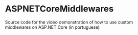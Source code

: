 # ASPNETCoreMiddlewares
Source code for the video demonstration of how to use custom middlewares on ASP.NET Core (in portuguese)
